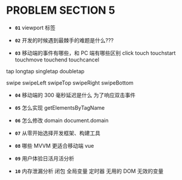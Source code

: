 # PROBLEM SECTION 5

- **`01`** viewport 标签

  <meta name="viewport" content="width=device-width, initial-scale=1.0, maximum-scale=1.0, user-scalable=0">

- **`02`** 开发的时候遇到最棘手的难题是什么???
- **`03`** 移动端的事件有哪些，和 PC 端有哪些区别
  click
  touch
  touchstart
  touchmove
  touchend
  touchcancel

tap
longtap
singletap
doubletap

swipe
swipeLeft
swipeTop
swipeRight
swipeBottom

- **`04`** 移动端的 300 毫秒延迟是什么
  为了响应双击事件

* **`05`** 怎么实现 getElementsByTagName

* **`06`** 怎么修改 domain
  document.domain

* **`07`** 从零开始选择开发框架、构建工具

- **`08`** 哪些 MVVM 更适合移动端
  vue

- **`09`** 用户体验日活月活分析
- **`10`** 内存泄漏分析
  闭包
  全局变量
  定时器
  无用的 DOM
  无效的变量
